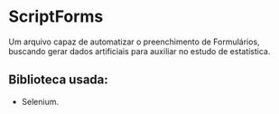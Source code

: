 # ScriptForms
Um arquivo capaz de automatizar o preenchimento de Formulários, buscando gerar dados artificiais para auxiliar no estudo de estatística.

## Biblioteca usada: 
- Selenium.
